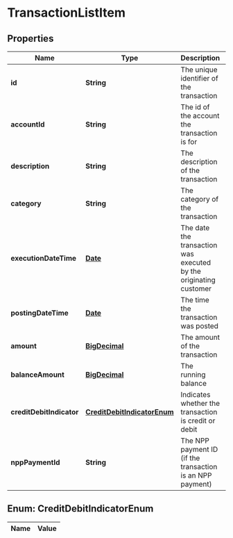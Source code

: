 

# TransactionListItem

## Properties

Name | Type | Description | Notes
------------ | ------------- | ------------- | -------------
**id** | **String** | The unique identifier of the transaction | 
**accountId** | **String** | The id of the account the transaction is for | 
**description** | **String** | The description of the transaction | 
**category** | **String** | The category of the transaction | 
**executionDateTime** | [**Date**](Date.md) | The date the transaction was executed by the originating customer | 
**postingDateTime** | [**Date**](Date.md) | The time the transaction was posted | 
**amount** | [**BigDecimal**](BigDecimal.md) | The amount of the transaction | 
**balanceAmount** | [**BigDecimal**](BigDecimal.md) | The running balance | 
**creditDebitIndicator** | [**CreditDebitIndicatorEnum**](#CreditDebitIndicatorEnum) | Indicates whether the transaction is credit or debit |  [optional]
**nppPaymentId** | **String** | The NPP payment ID (if the transaction is an NPP payment) |  [optional]


## Enum: CreditDebitIndicatorEnum

Name | Value
---- | -----




